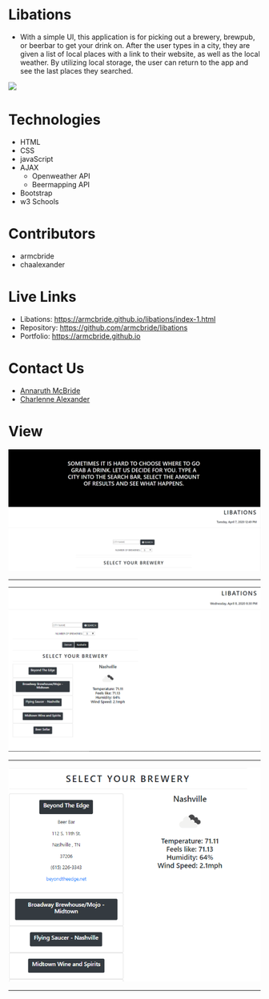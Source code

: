 # Libations
- With a simple UI, this application is for picking out a brewery, brewpub, or beerbar to get your drink on. After the user types in a city, they are given a list of local places with a link to their website, as well as the local weather. By utilizing local storage, the user can return to the app and see the last places they searched.

<img src="https://camo.githubusercontent.com/98ceb55b96bf1d9b5bf9a6d04c09eaf2b2fa4839/68747470733a2f2f696d672e736869656c64732e696f2f62616467652f4c6963656e73652d4d49542d677265656e" data-canonical-src="https://img.shields.io/badge/License-MIT-green" style="max-width:100%;">

# Technologies
- HTML
- CSS
- javaScript
- AJAX
    - Openweather API
    - Beermapping API
- Bootstrap
- w3 Schools 

# Contributors
- armcbride
- chaalexander

# Live Links
- Libations: <a href="https://armcbride.github.io/libations/index-1.html">https://armcbride.github.io/libations/index-1.html</a>
- Repository: <a href="https://github.com/armcbride/libations">https://github.com/armcbride/libations</a>
- Portfolio: <a href="https://armcbride.github.io">https://armcbride.github.io</a>

# Contact Us

- <a href="https://github.com/armcbride" target="_blank"> Annaruth McBride </a>
- <a href="https://github.com/chaalexander" target="_blank"> Charlenne Alexander </a>


# View

<img src="./develop/images/screenshot-1.PNG" style="max-width:100%;">
<hr>

<img src="./develop/images/example-1.PNG" style="max-width:100%;">
<hr>

<img src="./develop/images/example-2.PNG" style="max-width:100%;">
<hr>
